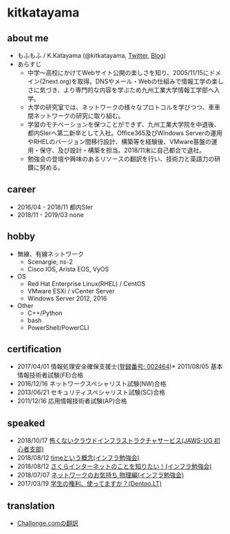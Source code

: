 # kitkatayama

## about me

* もふもふ / K.Katayama (@kitkatayama, [Twitter](https://twitter.com/kitkatayama), [Blog](https://moffumoffu.hatenablog.com/)) 
* あらすじ
  * 中学～高校にかけてWebサイト公開の楽しさを知り、2005/11/15にドメイン(2next.org)を取得。DNSやメール・Webの仕組みで情報工学の楽しさに気づき、より専門的な内容を学ぶため九州工業大学情報工学部へ入学。
  * 大学の研究室では、ネットワークの様々なプロトコルを学びつつ、車車間ネットワークの研究に取り組む。
  * 学習のモチベーションを保つことができず、九州工業大学院を中退後、都内SIerへ第二新卒として入社。Office365及びWindows Serverの運用やRHELのバージョン間移行設計、構築等を経験後、VMware基盤の運用・保守、及び設計・構築を担当。2018/11末に自己都合で退社。
  * 勉強会の登壇や興味のあるリソースの翻訳を行い、技術力と英語力の研鑽に努める。

## career

* 2016/04  - 2018/11 都内SIer
* 2018/11  - 2019/03 none

## hobby

* 無線、有線ネットワーク
  * Scenargie, ns-2
  * Cisco IOS, Arista EOS, VyOS
* OS
  * Red Hat Enterprise Linux(RHEL) / CentOS
  * VMware ESXi / vCenter Server
  * Windows Server 2012, 2016
* Other
  * C++/Python
  * bash
  * PowerShell/PowerCLI

## certification

* 2017/04/01 情報処理安全確保支援士([登録番号: 002464](https://riss.ipa.go.jp/r?r=002464))* 2011/08/05 基本情報技術者試験(FE)合格
* 2016/12/16 ネットワークスペシャリスト試験(NW)合格
* 2013/06/21 セキュリティスペシャリスト試験(SC)合格
* 2011/12/16 応用情報技術者試験(AP)合格

## speaked
* 2018/10/17 [怖くないクラウドインフラストラクチャサービス(JAWS-UG 初心者支部)](https://moffumoffu.hatenablog.com/entry/2018/10/18/202840)
* 2018/08/12 [timeという概念(インフラ勉強会)](https://moffumoffu.hatenablog.com/entry/2018/10/18/204454)
* 2018/08/12 [さくらインターネットのことを知りたい！(インフラ勉強会)](https://moffumoffu.hatenablog.com/entry/2018/10/18/204454)
* 2018/07/07 [ネットワークのお気持ち 物理編(インフラ勉強会)](https://moffumoffu.hatenablog.com/entry/2018/08/04/092854)
* 2017/03/19 [学生の権利、使ってますか？(Dentoo.LT)](https://www.slideshare.net/KazuoKatayama/ss-73352980)

## translation
* [Challonge.comの翻訳](https://challonge.com/)